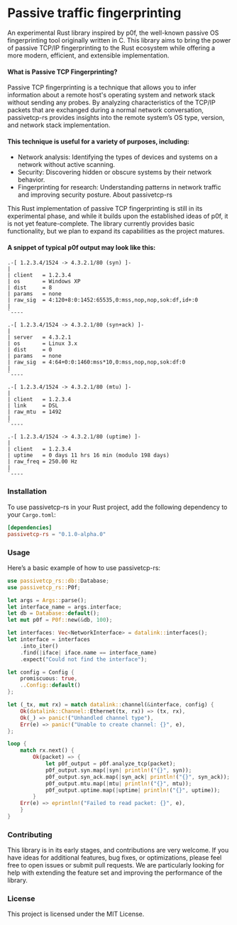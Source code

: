 # Passive traffic fingerprinting
An experimental Rust library inspired by p0f, the well-known passive OS fingerprinting tool originally written in C. This library aims to bring the power of passive TCP/IP fingerprinting to the Rust ecosystem while offering a more modern, efficient, and extensible implementation.

#### What is Passive TCP Fingerprinting?
Passive TCP fingerprinting is a technique that allows you to infer information about a remote host's operating system and network stack without sending any probes. By analyzing characteristics of the TCP/IP packets that are exchanged during a normal network conversation, passivetcp-rs provides insights into the remote system’s OS type, version, and network stack implementation.

#### This technique is useful for a variety of purposes, including:
- Network analysis: Identifying the types of devices and systems on a network without active scanning.
- Security: Discovering hidden or obscure systems by their network behavior.
- Fingerprinting for research: Understanding patterns in network traffic and improving security posture.
About passivetcp-rs

This Rust implementation of passive TCP fingerprinting is still in its experimental phase, and while it builds upon the established ideas of p0f, it is not yet feature-complete. The library currently provides basic functionality, but we plan to expand its capabilities as the project matures.

#### A snippet of typical p0f output may look like this:

```text
.-[ 1.2.3.4/1524 -> 4.3.2.1/80 (syn) ]-
|
| client   = 1.2.3.4
| os       = Windows XP
| dist     = 8
| params   = none
| raw_sig  = 4:120+8:0:1452:65535,0:mss,nop,nop,sok:df,id+:0
|
`----

.-[ 1.2.3.4/1524 -> 4.3.2.1/80 (syn+ack) ]-
|
| server   = 4.3.2.1
| os       = Linux 3.x
| dist     = 0
| params   = none
| raw_sig  = 4:64+0:0:1460:mss*10,0:mss,nop,nop,sok:df:0
|
`----

.-[ 1.2.3.4/1524 -> 4.3.2.1/80 (mtu) ]-
|
| client   = 1.2.3.4
| link     = DSL
| raw_mtu  = 1492
|
`----

.-[ 1.2.3.4/1524 -> 4.3.2.1/80 (uptime) ]-
|
| client   = 1.2.3.4
| uptime   = 0 days 11 hrs 16 min (modulo 198 days)
| raw_freq = 250.00 Hz
|
`----
```

### Installation
To use passivetcp-rs in your Rust project, add the following dependency to your `Cargo.toml`:
```toml
[dependencies]
passivetcp-rs = "0.1.0-alpha.0"
```

### Usage
Here’s a basic example of how to use passivetcp-rs:
```rust
use passivetcp_rs::db::Database;
use passivetcp_rs::P0f;

let args = Args::parse();
let interface_name = args.interface;
let db = Database::default();
let mut p0f = P0f::new(&db, 100);

let interfaces: Vec<NetworkInterface> = datalink::interfaces();
let interface = interfaces
    .into_iter()
    .find(|iface| iface.name == interface_name)
    .expect("Could not find the interface");

let config = Config {
    promiscuous: true,
    ..Config::default()
};

let (_tx, mut rx) = match datalink::channel(&interface, config) {
    Ok(datalink::Channel::Ethernet(tx, rx)) => (tx, rx),
    Ok(_) => panic!("Unhandled channel type"),
    Err(e) => panic!("Unable to create channel: {}", e),
};

loop {
    match rx.next() {
        Ok(packet) => {
            let p0f_output = p0f.analyze_tcp(packet);
            p0f_output.syn.map(|syn| println!("{}", syn));
            p0f_output.syn_ack.map(|syn_ack| println!("{}", syn_ack));
            p0f_output.mtu.map(|mtu| println!("{}", mtu));
            p0f_output.uptime.map(|uptime| println!("{}", uptime));
        }
    Err(e) => eprintln!("Failed to read packet: {}", e),
    }
}
```

### Contributing
This library is in its early stages, and contributions are very welcome. If you have ideas for additional features, bug fixes, or optimizations, please feel free to open issues or submit pull requests. We are particularly looking for help with extending the feature set and improving the performance of the library.

### License
This project is licensed under the MIT License.
